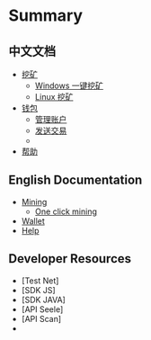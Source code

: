 # Summary

## 中文文档

* [挖矿]()
    * [Windows 一键挖矿]()
    * [Linux 挖矿]()
* [钱包]()
    * [管理账户]()
    * [发送交易]()
    * 
* [帮助]()

## English Documentation

* [Mining]()
    * [One click mining]()
* [Wallet]()
* [Help](help.md)

## Developer Resources

* [Test Net]
* [SDK JS]
* [SDK JAVA]
* [API Seele]
* [API Scan]
* 